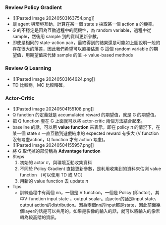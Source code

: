### Review Policy Gradient

* ![[Pasted image 20240503163754.png]]
* 讓 agent 與環境互動，計算在某一個 state s 採取某一個 action a 的機率。
* G 的不穩定是因為互動過程中的隨機性，為 random variable，過程中從 sample，然後用 sample 到的資料更新參數。
* 即使是相同的 state-action pair，最終得到的結果還是可能如上圖說明一般的存在很大的落差，因此我們希望可以直接估測 G 這個 random variable 的期望值，用期望值來代替 sample 的值 → value-based methods

### Review Q Learning

* ![[Pasted image 20240503164624.png]]
* TD 比較穩，MC 比較精確。

### Actor-Critic

* ![[Pasted image 20240504155108.png]]
* Q function 的定義就是 accumulated reward 的期望值，就是 G 的期望值。
* 把 Q function 套在 G 上面就可以將 actor-critic 兩個方法結合起來。
* baseline 的話，可以用 **value function** 來表示，即在 policy $\pi$ 的情況下，在某一個 state s 一直互動到遊戲結束的 expected reward 有多大 (V function 沒有考慮action，Q function 才有 action 考慮)。 
* ![[Pasted image 20240504155957.png]]
* 將 G 取代掉的部份稱為 **Advantage function**
* Steps
	1. 初始的 actor $\pi$，與環境互動收集資料
	2. 不同於 Policy Gradient 直接更新參數，是利用收集到的資料來估測 value function （可以使用 TD 或 MC）
	3. 用新的 value function 去 update $\pi$
* Tips
	* 訓練過程中有兩個 nn，一個是 V function，一個是 Policy (即actor)，其中V-function input state ，output scalar。而actor的話是input state，output action的distribution。因為兩個nn的input都是state，因此前面幾個layer的話是可以共用的。如果是影像的輸入的話，就可以將輸入的像素轉為較高階的資訊。